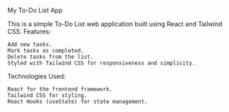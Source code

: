 My To-Do List App

This is a simple To-Do List web application built using React and Tailwind CSS.
Features:

    Add new tasks.
    Mark tasks as completed.
    Delete tasks from the list.
    Styled with Tailwind CSS for responsiveness and simplicity.

Technologies Used:

    React for the frontend framework.
    Tailwind CSS for styling.
    React Hooks (useState) for state management.


